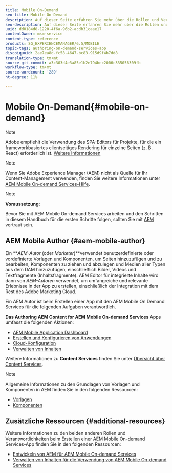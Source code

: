 ```yaml
---
title: Mobile On-Demand
seo-title: Mobile On-Demand
description: Auf dieser Seite erfahren Sie mehr über die Rollen und Verantwortlichkeiten AEM Autors mobiler On-Demand-Dienste.
seo-description: Auf dieser Seite erfahren Sie mehr über die Rollen und Verantwortlichkeiten AEM Autors mobiler On-Demand-Dienste.
uuid: dd0184d8-1220-4f6a-96b2-acdb31caae17
contentOwner: msm-service
content-type: reference
products: SG_EXPERIENCEMANAGER/6.5/MOBILE
topic-tags: authoring-on-demand-services-app
discoiquuid: 2ae7ea8d-fc58-4647-bc83-915d9f4b7dd8
translation-type: tm+mt
source-git-commit: a3c303d4e3a85e1b2e794bec2006c335056309fb
workflow-type: tm+mt
source-wordcount: '289'
ht-degree: 11%

---
```



# Mobile On-Demand{#mobile-on-demand}

>[!NOTE]
>
>Adobe empfiehlt die Verwendung des SPA-Editors für Projekte, für die ein frameworkbasiertes clientseitiges Rendering für einzelne Seiten (z. B. React) erforderlich ist. [Weitere Informationen](/help/sites-developing/spa-overview.md)

>[!NOTE]
>
>Wenn Sie Adobe Experience Manager (AEM) nicht als Quelle für Ihr Content-Management verwenden, finden Sie weitere Informationen unter [AEM Mobile On-demand Services-Hilfe](https://helpx.adobe.com/digital-publishing-solution/topics.html).

>[!NOTE]
>
>**Voraussetzung:**
>
>Bevor Sie mit AEM Mobile On-demand Services arbeiten und den Schritten in diesem Handbuch für die ersten Schritte folgen, sollten Sie mit [AEM](/help/sites-deploying/deploy.md) vertraut sein.

## AEM Mobile Author {#aem-mobile-author}

Ein ***AEM-Autor* (oder *Marketer*)**verwendet benutzerdefinierte oder vordefinierte Vorlagen und Komponenten, um Seiten hinzuzufügen und zu bearbeiten, Komponenten zu ziehen und abzulegen und Medien aller Typen aus dem DAM hinzuzufügen, einschließlich Bilder, Videos und Textfragmente (Inhaltsfragmente). AEM Editor für integrierte Inhalte wird dann von *AEM-Autoren* verwendet, um umfangreiche und relevante Erlebnisse in der App zu erstellen, einschließlich der Integration mit dem Rest des Adobe Marketing Cloud.

Ein AEM Autor ist beim Erstellen einer App mit den AEM Mobile On Demand Services für die folgenden Aufgaben verantwortlich.

**Das Authoring AEM Content for AEM Mobile On-demand Services** Apps umfasst die folgenden Aktionen:

* [AEM Mobile Application Dashboard](/help/mobile/mobile-apps-ondemand-application-dashboard.md)
* [Erstellen und Konfigurieren von Anwendungen](/help/mobile/mobile-apps-ondemand-application-create-configure-action.md)
* [Cloud-Konfiguration](/help/mobile/mobile-on-demand-associating-an-on-demand-app-to-cloud-configuration.md)
* [Verwalten von Inhalten](/help/mobile/mobile-apps-ondemand-manage-content-ondemand.md)

Weitere Informationen zu **Content Services** finden Sie unter [Übersicht über Content Services](/help/mobile/develop-content-as-a-service.md).

>[!NOTE]
>
>Allgemeine Informationen zu den Grundlagen von Vorlagen und Komponenten in AEM finden Sie in den folgenden Ressourcen:
>
>* [Vorlagen](/help/sites-developing/templates.md)
>* [Komponenten](/help/sites-developing/components.md)

>



## Zusätzliche Ressourcen {#additional-resources}

Weitere Informationen zu den beiden anderen Rollen und Verantwortlichkeiten beim Erstellen einer AEM Mobile On-demand Services-App finden Sie in den folgenden Ressourcen:

* [Entwickeln von AEM für AEM Mobile On-demand Services](/help/mobile/aem-mobile-on-demand.md)
* [Verwalten von Inhalten für die Verwendung von AEM Mobile On-demand Services](/help/mobile/aem-mobile.md)

